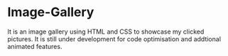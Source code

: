 # Image-Gallery
It is an image gallery using HTML and CSS to showcase my clicked pictures.
It is still under development for code optimisation and addtional animated features.

